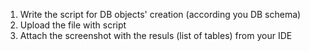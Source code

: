 1. Write the script for DB objects' creation (according you DB schema)
2. Upload the file with script
3. Attach the screenshot with the resuls (list of tables) from your IDE
